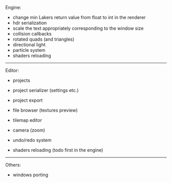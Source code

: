 Engine:
- change min Lakers return value from float to int in the renderer
- hdr serialization
- scale the text appropriately corresponding to the window size
- collision callbacks
- rotated quads (and triangles)
- directional light
- particle system
- shaders reloading
--------------------------------------------------------------------------------------------------------------------
Editor:
- projects
- project serializer (settings etc.)
- project export
- file browser (textures preview)
- tilemap editor
- camera (zoom)

- undo/redo system

- shaders reloading (todo first in the engine)
--------------------------------------------------------------------------------------------------------------------
Others:
- windows porting